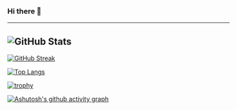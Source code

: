 ### Hi there 👋

<!--
**DarkDipper/DarkDipper** is a ✨ _special_ ✨ repository because its `README.md` (this file) appears on your GitHub profile.

Here are some ideas to get you started:

- 🔭 I’m currently working on ...
- 🌱 I’m currently learning ...
- 👯 I’m looking to collaborate on ...
- 🤔 I’m looking for help with ...
- 💬 Ask me about ...
- 📫 How to reach me: ...
- 😄 Pronouns: ...
- ⚡ Fun fact: ...
-->
---
![GitHub Stats](https://github-readme-stats.vercel.app/api?username=DarkDipper&theme=tokyonight)
---
[![GitHub Streak](https://github-readme-streak-stats.herokuapp.com/?user=DarkDipper&theme=chartreuse-dark&row=1&date_format=d%20F[%20Y])](https://git.io/streak-stats)

[![Top Langs](https://github-readme-stats.vercel.app/api/top-langs/?username=DarkDipper&theme=tokyonight&layout=compact)](https://github.com/anuraghazra/github-readme-stats)

[![trophy](https://github-profile-trophy.vercel.app/?username=DarkDipper&theme=tokyonight)](https://github.com/ryo-ma/github-profile-trophy)

[![Ashutosh's github activity graph](https://activity-graph.herokuapp.com/graph?username=DarkDipper&theme=react-dark)](https://github.com/ashutosh00710/github-readme-activity-graph)
